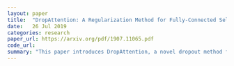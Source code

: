 ```yaml
---
layout: paper
title:  "DropAttention: A Regularization Method for Fully-Connected Self-Attention Networks"
date:   26 Jul 2019
categories: research
paper_url: https://arxiv.org/pdf/1907.11065.pdf
code_url: 
summary: "This paper introduces DropAttention, a novel dropout method for fully-connected self-attention layers in Transformers, aiming to prevent overfitting by regularizing attention weights. DropAttention uses a mask to zero out elements in the attention matrix. Experiments across various tasks demonstrate that DropAttention not only enhances performance but also mitigates overfitting, providing a significant advancement in the regularization of Transformers."
---
```


